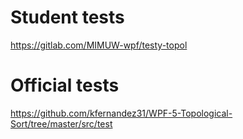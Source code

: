 # Student tests
https://gitlab.com/MIMUW-wpf/testy-topol

# Official tests
https://github.com/kfernandez31/WPF-5-Topological-Sort/tree/master/src/test
